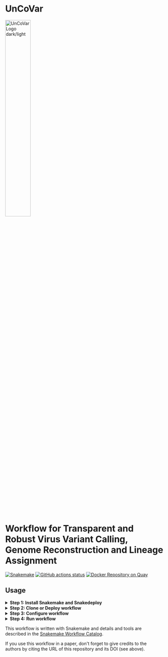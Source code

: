 # UnCoVar

<picture>
  <source media="(prefers-color-scheme: dark)" srcset="https://github.com/IKIM-Essen/uncovar/assets/77535027/8e17c6fc-ff7a-4c25-afc9-7888036d693e" width="40%">
  <source media="(prefers-color-scheme: light)" srcset="https://github.com/IKIM-Essen/uncovar/assets/77535027/c99f5a94-749b-422e-b319-1e3700d40a8e" width="40%">
  <img alt="UnCoVar Logo dark/light">
</picture>

<h1>
Workflow for Transparent and Robust Virus Variant Calling, Genome Reconstruction
 and Lineage Assignment
</h1>

[![Snakemake](https://img.shields.io/badge/snakemake-≥7.0-brightgreen.svg)](https://snakemake.bitbucket.io)
[![GitHub actions status](https://github.com/koesterlab/snakemake-workflow-sars-cov2/workflows/Tests/badge.svg?branch=master)](https://github.com/koesterlab/snakemake-workflow-sars-cov2/actions?query=branch%3Amaster+workflow%3ATests)
[![Docker Repository on Quay](https://quay.io/repository/uncovar/uncovar/status)](https://quay.io/repository/uncovar/uncovar)

## Usage

<details>
  <Summary><b>Step 1: Install Snakemake and Snakedeploy</b></Summary>

Snakemake and Snakedeploy are best installed via the [Mamba package manager](https://github.com/mamba-org/mamba)
 (a drop-in replacement for conda). If you have neither Conda nor Mamba, it can
  be installed via [Mambaforge](https://github.com/conda-forge/miniforge#mambaforge).
  For other options see [here](https://github.com/mamba-org/mamba).

Given that Mamba is installed, run

    mamba create -c conda-forge -c bioconda --name snakemake snakemake snakedeploy

to install both Snakemake and Snakedeploy in an isolated environment. For all
 following commands ensure that this environment is activated via

    conda activate snakemake
</details>

<details>
  <Summary><b>Step 2: Clone or Deploy workflow</b></Summary>

First, create an appropriate project working directory on your system and enter it:

    mkdir -p path/to/project-workdir
    cd path/to/project-workdir

In all following steps, we will assume that you are inside of that directory.
Second, run

Given that Snakemake is installed and you want to clone the full workflow you can
 do it as follows:

    git clone https://github.com/IKIM-Essen/uncovar

Given that Snakemake and Snakedeploy are installed and available (see Step 1),
 the workflow can be deployed as follows:

    snakedeploy deploy-workflow https://github.com/IKIM-Essen/uncovar . --tag v0.16.0

Snakedeploy will create two folders `workflow` and `config`. The former contains
 the deployment of the UnCoVar workflow as a
  [Snakemake module](https://snakemake.readthedocs.io/en/stable/snakefiles/deployment.html#using-and-combining-pre-exising-workflows),
  the latter contains configuration files which will be modified in the next step
  in order to configure the workflow to your needs. Later, when executing the workflow,
  Snakemake will automatically find the main Snakefile in the workflow subfolder.

</details>

<details>
  <Summary><b>Step 3: Configure workflow</b></Summary>

#### General settings

To configure this workflow, modify `config/config.yaml` according to your
 needs, following the explanations provided in the file. It is especially recommended
 to provide a `BED` file with primer coordinates, when the analyzed reads derive
 from amplicon-tiled sequencing, so the primers are trimmed appropriately.

#### Sample sheet

The sample sheet contains all samples to be analyzed by UnCoVar.

#### Auto filling

UnCoVar offers the possibility to automatically append paired-end sequenced
 samples to the sample sheet. To load your data into the workflow execute

    snakemake --cores all --use-conda update_sample

with the root of the UnCoVar as working directory. It is recommended to use
the following structure to when adding data automatically:

    ├── archive
    ├── incoming
    └── snakemake-workflow-sars-cov2
        ├── data
            └── 2023-12-24

However, this structure is not set in stone and can be adjusted via the
`config/config.yaml` file under `data-handling`. Only the following path to the
corresponding folders, relative to the directory of UnCoVar are needed:

- **incoming**: path of incoming data, which is moved to the data directory by
  the preprocessing script. Defaults to `../incoming/`.
- **data**: path to store data within the workflow. defaults to `data/`. It is
 recommend using subfolders named properly (e.g. with date)
- **archive**: path to archive data from the results from the analysis to.
  Defaults to `../archive/`.

The incoming directory should contain paired end reads in (compressed) FASTQ
format. UnCoVar automatically copies your data into the data directory and moves
all files from incoming directory to the archive. After the analysis, all results
are compressed and saved alongside the reads.

Moreover, the sample sheet is automatically updated with the new files. Please
 note, that only the part of the filename before the first '\_' character is used
 as the sample name within the workflow. Technology and amplicon flag (**is_amplicon_data**)
 have to be revisited manually

#### Manual filling

Of course, samples to be analyzed can also be added manually to the sample sheet.
For each sample, the a new line in `config/pep/samples.csv` with the following
content has to be defined:

- **sample_name**: name or identifier of sample
- **fq1**: path to read 1 in FASTQ format
- **fq2**: path to read 2 in FASTQ format (if paired end sequencing)
- **date**: sampling date of the sample
- **is_amplicon_data**: indicates whether the data was generated with a
  shotgun (0) or amplicon (1) sequencing
- **technology**: indicates the sequencing technology used to generate
  the samples (illumina, ont, ion)
- **include_in_high_genome_summary**: indicates if sample should be included in the submission files (1) or not (0)

</details>

<details>
  <Summary><b>Step 4: Run workflow</b></Summary>
Given that the workflow has been properly deployed and configured, it can be executed as follows.

Fow running the workflow while deploying any necessary software via conda (using
 the Mamba package manager by default), run Snakemake with

    snakemake --cores all --use-conda 
Snakemake will automatically detect the main Snakefile in the workflow subfolder
 and execute the workflow module that has been defined by the deployment in step 2.

For further options, e.g. for cluster and cloud execution, see the docs.
</details>

This workflow is written with Snakemake and details and tools are described in the
[Snakemake Workflow Catalog](https://snakemake.github.io/snakemake-workflow-catalog?usage=IKIM-Essen/uncovar).

If you use this workflow in a paper, don't forget to give credits to the
authors by citing the URL of this repository and its DOI (see above).
